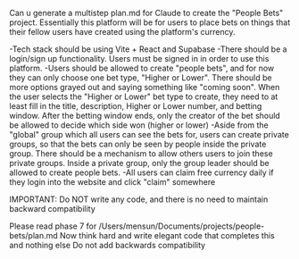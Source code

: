 Can u generate a multistep plan.md for Claude to create the "People Bets" project. Essentially this platform will be for users to place bets on things that their fellow users have created using the platform's currency.

-Tech stack should be using Vite + React and Supabase
-There should be a login/sign up functionality. Users must be signed in in order to use this platform.
-Users should be allowed to create "people bets", and for now they can only choose one bet type, "Higher or Lower". There should be more options grayed out and saying something like "coming soon". When the user selects the "Higher or Lower" bet type to create, they need to at least fill in the title, description, Higher or Lower number, and betting window. After the betting window ends, only the creator of the bet should be allowed to decide which side won (higher or lower)
-Aside from the "global" group which all users can see the bets for, users can create private groups, so that the bets can only be seen by people inside the private group. There should be a mechanism to allow others users to join these private groups. Inside a private group, only the group leader should be allowed to create people bets.
-All users can claim free currency daily if they login into the website and click "claim" somewhere

IMPORTANT: Do NOT write any code, and there is no need to maintain backward compatibility

Please read phase 7 for /Users/mensun/Documents/projects/people-bets/plan.md
Now think hard and write elegant code that completes this and nothing else
Do not add backwards compatibility